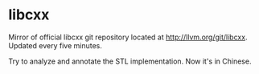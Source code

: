 # libcxx
Mirror of official libcxx git repository located at http://llvm.org/git/libcxx. Updated every five minutes.

Try to analyze and annotate the STL implementation. Now it's in Chinese.

